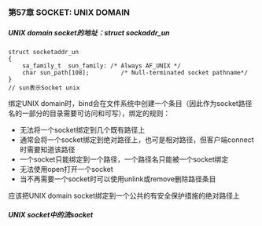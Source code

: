 ### 第57章 SOCKET: UNIX DOMAIN

##### UNIX domain socket的地址：struct sockaddr_un

```
struct socketaddr_un
{
    sa_family_t  sun_family: /* Always AF_UNIX */
    char sun_path[108];			/* Null-terminated socket pathname*/
}
// sun表示Socket unix
```

绑定UNIX domain时，bind会在文件系统中创建一个条目（因此作为socket路径名的一部分的目录需要可访问和可写），绑定的规则：

* 无法将一个socket绑定到几个既有路径上
* 通常会将一个socket绑定到绝对路径上，也可是相对路径，但客户端connect时需要知道该路径
* 一个socket只能绑定到一个路径，一个路径名只能被一个socket绑定
* 无法使用open打开一个socket
* 当不再需要一个socket时可以使用unlink或remove删除路径条目

应该把UNIX domain socket绑定到一个公共的有安全保护措施的绝对路径上

##### UNIX socket中的流socket


